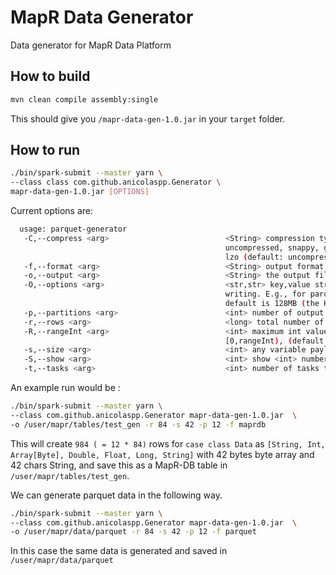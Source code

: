 # MapR Data Generator
Data generator for MapR Data Platform

## How to build
```bash
mvn clean compile assembly:single     
```

This should give you `/mapr-data-gen-1.0.jar` in your `target` folder.

## How to run
```bash
./bin/spark-submit --master yarn \ 
--class class com.github.anicolaspp.Generator \ 
mapr-data-gen-1.0.jar [OPTIONS]
```

Current options are: 
```bash  
  usage: parquet-generator
   -C,--compress <arg>                          <String> compression type, valid values are:
                                                uncompressed, snappy, gzip,
                                                lzo (default: uncompressed)
   -f,--format <arg>                            <String> output format type (e.g., parquet, maprdb (default), etc.)
   -o,--output <arg>                            <String> the output file name (default: /ParqGenOutput.parquet)
   -O,--options <arg>                           <str,str> key,value strings that will be passed to the data source of spark in
                                                writing. E.g., for parquet you may want to re-consider parquet.block.size. The
                                                default is 128MB (the HDFS block size).
   -p,--partitions <arg>                        <int> number of output partitions (default: 1)
   -r,--rows <arg>                              <long> total number of rows (default: 10)
   -R,--rangeInt <arg>                          <int> maximum int value, value for any Int column will be generated between
                                                [0,rangeInt), (default: 2147483647)
   -s,--size <arg>                              <int> any variable payload size, string or payload in IntPayload (default: 100)
   -S,--show <arg>                              <int> show <int> number of rows (default: 0, zero means do not show)
   -t,--tasks <arg>                             <int> number of tasks to generate this data (default: 1)
```

An example run would be : 
```bash 
./bin/spark-submit --master yarn \
--class com.github.anicolaspp.Generator mapr-data-gen-1.0.jar  \
-o /user/mapr/tables/test_gen -r 84 -s 42 -p 12 -f maprdb
```

This will create `984 ( = 12 * 84)` rows for `case class Data` as 
`[String, Int, Array[Byte], Double, Float, Long, String]` with 42 bytes byte array and 42 chars String, and save this 
as a MapR-DB table in `/user/mapr/tables/test_gen`.

We can generate parquet data in the following way. 

```bash 
./bin/spark-submit --master yarn \
--class com.github.anicolaspp.Generator mapr-data-gen-1.0.jar  \
-o /user/mapr/data/parquet -r 84 -s 42 -p 12 -f parquet 
```

In this case the same data is generated and saved in `/user/mapr/data/parquet`
 